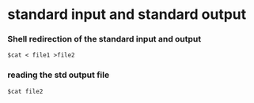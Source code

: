 # standard input and standard output
### Shell redirection of the standard input and output
```
$cat < file1 >file2
```
### reading the std output file
```
$cat file2
```
